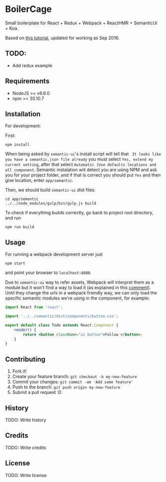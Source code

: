 # BoilerCage

Small boilerplate for React + Redux + Webpack + ReactHMR + SemanticUI + Koa.

Based on [this tutorial](http://blog.joanboixados.com/building-a-boilerplate-for-a-koa-redux-react-application-including-webpack-mocha-and-sass/), updated for working as Sep 2016.

## TODO:

- Add redux example

## Requirements

- NodeJS >= v6.6.0
- npm >= 30.10.7

## Installation

For development:

First:
```
npm install
```
When being asked by `semantic-ui`'s install script will tell that ` It looks like you have a semantic.json file already` you must select `Yes, extend my current setting`, after that select `Automatic (Use defaults locations and all component`. Semantic instalation will detect you are using NPM and ask you for your project folder, and if that is correct you should put `Yes` and then give location, enter `app/semantic`.

Then, we should build `semantic-ui` dist files:

```
cd app/semantic
../../node_modules/gulp/bin/gulp.js build
```

To check if everything builds correctly, go back to project root directory, and run

```
npm run build
```

## Usage

For running a webpack development server just

```
npm start
```
and point your browser to `localhost:8080`.

Due to `semantic-ui` way to refer assets, Webpack will interpret them as a module but it won't find a way to load it (as explained in this [comment](https://github.com/Semantic-Org/Semantic-UI/issues/3533#issuecomment-186520229)).  Until they change the urls in a webpack friendly way, we can only load the specific semantic modules we're using in the component, for example:

```jsx
import React from 'react';

import '../../semantic/dist/components/button.css';

export default class Todo extends React.Component {
    render() {
        return <button className="ui button">Follow </button>;
    }
}
```


## Contributing

1. Fork it!
2. Create your feature branch: `git checkout -b my-new-feature`
3. Commit your changes: `git commit -am 'Add some feature'`
4. Push to the branch: `git push origin my-new-feature`
5. Submit a pull request :D

## History

TODO: Write history

## Credits

TODO: Write credits

## License

TODO: Write license
